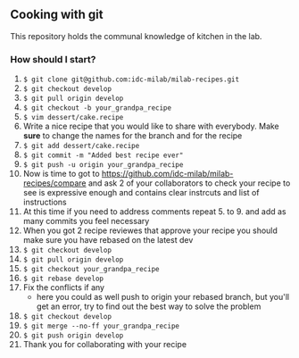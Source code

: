 ## Cooking with git
This repository holds the communal knowledge of kitchen in the lab.

### How should I start?
1. `$ git clone git@github.com:idc-milab/milab-recipes.git`
2. `$ git checkout develop`
3. `$ git pull origin develop`
4. `$ git checkout -b your_grandpa_recipe`
5. `$ vim dessert/cake.recipe`
6. Write a nice recipe that you would like to share with everybody. Make **sure** to change the names for the branch and for the recipe
7. `$ git add dessert/cake.recipe `
8. `$ git commit -m "Added best recipe ever"`
9. `$ git push -u origin your_grandpa_recipe`
10. Now is time to got to https://github.com/idc-milab/milab-recipes/compare and ask 2 of your collaborators to check your recipe to see is expressive enough and contains clear instrcuts and list of instructions
11. At this time if you need to address comments repeat 5. to 9. and add as many commits you feel necessary
12. When you got 2 recipe reviewes that approve your recipe you should make sure you have rebased on the latest dev
13. `$ git checkout develop`
14. `$ git pull origin develop`
15. `$ git checkout your_grandpa_recipe`
16. `$ git rebase develop`
17. Fix the conflicts if any
    - here you could as well push to origin your rebased branch, but you'll get an error, try to find out the best way to solve the problem
18. `$ git checkout develop`
19. `$ git merge --no-ff your_grandpa_recipe`
20. `$ git push origin develop`
21. Thank you for collaborating with your recipe
